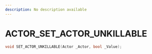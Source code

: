 ```yaml
---
description: No description available 
---
```


# ACTOR\_SET_ACTOR_UNKILLABLE

```cpp
void SET_ACTOR_UNKILLABLE(Actor _Actor, bool _Value);
```